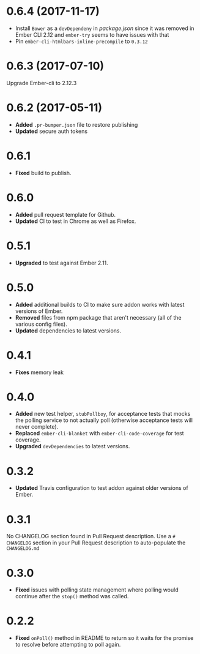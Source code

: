 # 0.6.4 (2017-11-17)
* Install `Bower` as a `devDependeny` in _package.json_ since it was removed in Ember CLI 2.12 and `ember-try` seems to have issues with that
* Pin `ember-cli-htmlbars-inline-precompile` to `0.3.12`

# 0.6.3 (2017-07-10)

Upgrade Ember-cli to 2.12.3


# 0.6.2 (2017-05-11)
* **Added** `.pr-bumper.json` file to restore publishing
* **Updated** secure auth tokens


# 0.6.1

* **Fixed** build to publish.

# 0.6.0

* **Added** pull request template for Github.
* **Updated** CI to test in Chrome as well as Firefox.


# 0.5.1

* **Upgraded** to test against Ember 2.11.


# 0.5.0

* **Added** additional builds to CI to make sure addon works with latest versions of Ember.
* **Removed** files from npm package that aren't necessary (all of the various config files).
* **Updated** dependencies to latest versions.


# 0.4.1

* **Fixes** memory leak

# 0.4.0

* **Added** new test helper, `stubPollboy`,  for acceptance tests that mocks the polling service to not actually poll (otherwise acceptance tests will never complete).
* **Replaced** `ember-cli-blanket` with `ember-cli-code-coverage` for test coverage.
* **Upgraded** `devDependencies` to latest versions.

# 0.3.2

* **Updated** Travis configuration to test addon against older versions of Ember.

# 0.3.1
No CHANGELOG section found in Pull Request description.
Use a `# CHANGELOG` section in your Pull Request description to auto-populate the `CHANGELOG.md`

# 0.3.0

* **Fixed** issues with polling state management where polling would continue after the `stop()` method was called.

# 0.2.2

* **Fixed** `onPoll()` method in README to return so it waits for the promise to resolve before attempting to poll again.

